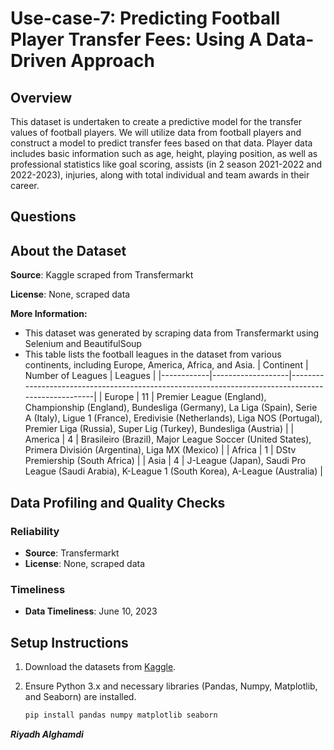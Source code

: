 # Use-case-7: Predicting Football Player Transfer Fees: Using A Data-Driven Approach

## Overview

This dataset is undertaken to create a predictive model for the transfer values of football players. We will utilize data from football players and construct a model to predict transfer fees based on that data. Player data includes basic information such as age, height, playing position, as well as professional statistics like goal scoring, assists (in 2 season 2021-2022 and 2022-2023), injuries, along with total individual and team awards in their career.

## Questions

<!-- [Qn. Question]
[graph]
[**answer:**][description] -->

## About the Dataset

**Source**: Kaggle scraped from Transfermarkt

**License**: None, scraped data

**More Information:**

- This dataset was generated by scraping data from Transfermarkt using Selenium and BeautifulSoup
- This table lists the football leagues in the dataset from various continents, including Europe, America, Africa, and Asia.
   | Continent  | Number of Leagues | Leagues                                                                                           |
   |------------|-------------------|---------------------------------------------------------------------------------------------------|
   | Europe     | 11                | Premier League (England), Championship (England), Bundesliga (Germany), La Liga (Spain), Serie A (Italy), Ligue 1 (France),       Eredivisie (Netherlands), Liga NOS (Portugal), Premier Liga (Russia), Super Lig (Turkey), Bundesliga (Austria) |
   | America    | 4                 | Brasileiro (Brazil), Major League Soccer (United States), Primera División (Argentina), Liga MX (Mexico) |
   | Africa     | 1                 | DStv Premiership (South Africa)                                                                   |
   | Asia       | 4                 | J-League (Japan), Saudi Pro League (Saudi Arabia), K-League 1 (South Korea), A-League (Australia)  |

## Data Profiling and Quality Checks

### Reliability

- **Source**: Transfermarkt
- **License**: None, scraped data

### Timeliness

- **Data Timeliness**: June 10, 2023

## Setup Instructions

1. Download the datasets from [Kaggle](https://www.kaggle.com/datasets/khanghunhnguyntrng/football-players-transfer-fee-prediction-dataset/data).
2. Ensure Python 3.x and necessary libraries (Pandas, Numpy, Matplotlib, and Seaborn) are installed.

   ```bash
   pip install pandas numpy matplotlib seaborn
   ```

**_Riyadh Alghamdi_**
